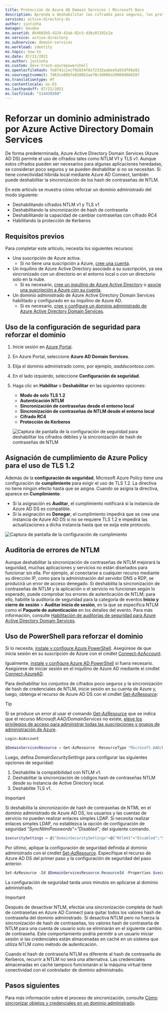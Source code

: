 ```yaml
---
title: Protección de Azure AD Domain Services | Microsoft Docs
description: Aprenda a deshabilitar los cifrados poco seguros, los protocolos antiguos y la sincronización de hash de contraseñas de NTML para un dominio administrado de Azure Active Directory Domain Services.
services: active-directory-ds
author: justinha
manager: daveba
ms.assetid: 6b4665b5-4324-42ab-82c5-d36c01192c2a
ms.service: active-directory
ms.subservice: domain-services
ms.workload: identity
ms.topic: how-to
ms.date: 07/21/2021
ms.author: justinha
ms.custom: devx-track-azurepowershell
ms.openlocfilehash: fe8f41c2ecf92034f81f2332aabee5a55df66a92
ms.sourcegitcommit: 7d63ce88bfe8188b1ae70c3d006a29068d066287
ms.translationtype: HT
ms.contentlocale: es-ES
ms.lasthandoff: 07/22/2021
ms.locfileid: "114439260"
---
```

# <a name="harden-an-azure-active-directory-domain-services-managed-domain"></a>Reforzar un dominio administrado por Azure Active Directory Domain Services

De forma predeterminada, Azure Active Directory Domain Services (Azure AD DS) permite el uso de cifrados tales como NTLM V1 y TLS v1. Aunque estos cifrados pueden ser necesarios para algunas aplicaciones heredadas, se consideran poco seguros y se pueden deshabilitar si no se necesitan. Si tiene conectividad híbrida local mediante Azure AD Connect, también puede deshabilitar la sincronización de los hash de contraseñas de NTLM.

En este artículo se muestra cómo reforzar un dominio administrado del modo siguiente: 

- Deshabilitando cifrados NTLM v1 y TLS v1
- Deshabilitando la sincronización de hash de contraseña
- Deshabilitando la capacidad de cambiar contraseñas con cifrado RC4
- Habilitando la protección de Kerberos

## <a name="prerequisites"></a>Requisitos previos

Para completar este artículo, necesita los siguientes recursos:

* Una suscripción de Azure activa.
    * Si no tiene una suscripción a Azure, [cree una cuenta](https://azure.microsoft.com/free/?WT.mc_id=A261C142F).
* Un inquilino de Azure Active Directory asociado a su suscripción, ya sea sincronizado con un directorio en el entorno local o con un directorio solo en la nube.
    * Si es necesario, [cree un inquilino de Azure Active Directory][create-azure-ad-tenant] o [asocie una suscripción a Azure con su cuenta][associate-azure-ad-tenant].
* Un dominio administrado de Azure Active Directory Domain Services habilitado y configurado en su inquilino de Azure AD.
    * Si es necesario, [cree y configure un dominio administrado de Azure Active Directory Domain Services][create-azure-ad-ds-instance].

## <a name="use-security-settings-to-harden-your-domain"></a>Uso de la configuración de seguridad para reforzar el dominio

1. Inicie sesión en [Azure Portal](https://portal.azure.com).
1. En Azure Portal, seleccione **Azure AD Domain Services**.
1. Elija el dominio administrado como, por ejemplo, *aaddscontoso.com*.
1. En el lado izquierdo, seleccione **Configuración de seguridad**.
1. Haga clic en **Habilitar** o **Deshabilitar** en las siguientes opciones:
   - **Modo de solo TLS 1.2**
   - **Autenticación NTLM**
   - **Sincronización de contraseñas desde el entorno local**
   - **Sincronización de contraseñas de NTLM desde el entorno local**
   - **Cifrado RC4**
   - **Protección de Kerberos**

   ![Captura de pantalla de la configuración de seguridad para deshabilitar los cifrados débiles y la sincronización de hash de contraseñas de NTLM](media/secure-your-domain/security-settings.png)

## <a name="assign-azure-policy-compliance-for-tls-12-usage"></a>Asignación de cumplimiento de Azure Policy para el uso de TLS 1.2

Además de la **configuración de seguridad**, Microsoft Azure Policy tiene una configuración de **cumplimiento** para exigir el uso de TLS 1.2. La directiva no tiene ningún efecto hasta que se asigna. Cuando se asigna la directiva, aparece en **Cumplimiento**:

- Si la asignación es **Auditar**, el cumplimiento notificará si la instancia de Azure AD DS es compatible.
- Si la asignación es **Denegar**, el cumplimiento impedirá que se cree una instancia de Azure AD DS si no se requiere TLS 1.2 e impedirá las actualizaciones a dicha instancia hasta que se exija este protocolo.

![Captura de pantalla de la configuración de cumplimiento](media/secure-your-domain/policy-tls.png)

## <a name="audit-ntlm-failures"></a>Auditoría de errores de NTLM

Aunque deshabilitar la sincronización de contraseñas de NTLM mejorará la seguridad, muchas aplicaciones y servicios no están diseñados para funcionar sin ella. Por ejemplo, al conectarse a cualquier recurso mediante su dirección IP, como para la administración del servidor DNS o RDP, se producirá un error de acceso denegado. Si deshabilita la sincronización de contraseñas de NTLM y la aplicación o el servicio no funcionan según lo esperado, puede comprobar los errores de autenticación de NTLM; para ello, habilite la auditoría de seguridad para la categoría de eventos **Inicio y cierre de sesión** > **Auditar inicio de sesión**, en la que se especifica NTLM como el **Paquete de autenticación** en los detalles del evento. Para más información, consulte [Habilitación de auditorías de seguridad para Azure Active Directory Domain Services](security-audit-events.md).

## <a name="use-powershell-to-harden-your-domain"></a>Uso de PowerShell para reforzar el dominio

Si lo necesita, [instale y configure Azure PowerShell](/powershell/azure/install-az-ps). Asegúrese de que inicia sesión en su suscripción de Azure con el cmdlet [Connect-AzAccount][Connect-AzAccount]. 

Igualmente, [instale y configure Azure AD PowerShell](/powershell/azure/active-directory/install-adv2) si fuera necesario. Asegúrese de iniciar sesión en el inquilino de Azure AD mediante el cmdlet [Connect-AzureAD][Connect-AzureAD].

Para deshabilitar los conjuntos de cifrados poco seguros y la sincronización de hash de credenciales de NTLM, inicie sesión en su cuenta de Azure y, luego, obtenga el recurso de Azure AD DS con el cmdlet [Get-AzResource][Get-AzResource]:

> [!TIP]
> Si se produce un error al usar el comando [Get-AzResource][Get-AzResource] que se indica que el recurso *Microsoft.AAD/DomainServices* no existe, [eleve los privilegios de acceso para administrar todas las suscripciones y grupos de administración de Azure][global-admin].

```powershell
Login-AzAccount

$DomainServicesResource = Get-AzResource -ResourceType "Microsoft.AAD/DomainServices"
```

Luego, defina *DomainSecuritySettings* para configurar las siguientes opciones de seguridad:

1. Deshabilite la compatibilidad con NTLM v1.
2. Deshabilitar la sincronización de códigos hash de contraseñas NTLM desde su instancia de Active Directory local.
3. Deshabilite TLS v1.

> [!IMPORTANT]
> Si deshabilita la sincronización de hash de contraseñas de NTML en el dominio administrado de Azure AD DS, los usuarios y las cuentas de servicio no pueden realizar enlaces simples LDAP. Si necesita realizar enlaces simples LDAP, no establezca la opción de configuración de seguridad *"SyncNtlmPasswords"="Disabled";* del siguiente comando.

```powershell
$securitySettings = @{"DomainSecuritySettings"=@{"NtlmV1"="Disabled";"SyncNtlmPasswords"="Disabled";"TlsV1"="Disabled";"KerberosRc4Encryption"="Disabled";"KerberosArmoring"="Disabled"}}
```

Por último, aplique la configuración de seguridad definida al dominio administrado con el cmdlet [Set-AzResource][Set-AzResource]. Especifique el recurso de Azure AD DS del primer paso y la configuración de seguridad del paso anterior.

```powershell
Set-AzResource -Id $DomainServicesResource.ResourceId -Properties $securitySettings -ApiVersion “2021-03-01” -Verbose -Force
```

La configuración de seguridad tarda unos minutos en aplicarse al dominio administrado.

> [!IMPORTANT]
> Después de desactivar NTLM, efectúe una sincronización completa de hash de contraseñas en Azure AD Connect para quitar todos los valores hash de contraseña del dominio administrado. Si desactiva NTLM pero no fuerza la sincronización de hash de contraseñas, los valores hash de contraseña de NTLM para una cuenta de usuario solo se eliminarán en el siguiente cambio de contraseña. Este comportamiento podría permitir a un usuario iniciar sesión si las credenciales están almacenadas en caché en un sistema que utiliza NTLM como método de autenticación.
>
> Cuando el hash de contraseña NTLM es diferente al hash de contraseña de Kerberos, recurrir a NTLM no será una alternativa. Las credenciales almacenadas en caché tampoco funcionarán si la máquina virtual tiene conectividad con el controlador de dominio administrado.  

## <a name="next-steps"></a>Pasos siguientes

Para más información sobre el proceso de sincronización, consulte [Cómo sincronizar objetos y credenciales en un dominio administrado][synchronization].

<!-- INTERNAL LINKS -->
[create-azure-ad-tenant]: ../active-directory/fundamentals/sign-up-organization.md
[associate-azure-ad-tenant]: ../active-directory/fundamentals/active-directory-how-subscriptions-associated-directory.md
[create-azure-ad-ds-instance]: tutorial-create-instance.md
[global-admin]: ../role-based-access-control/elevate-access-global-admin.md
[synchronization]: synchronization.md

<!-- EXTERNAL LINKS -->
[Get-AzResource]: /powershell/module/az.resources/Get-AzResource
[Set-AzResource]: /powershell/module/Az.Resources/Set-AzResource
[Connect-AzAccount]: /powershell/module/Az.Accounts/Connect-AzAccount
[Connect-AzureAD]: /powershell/module/AzureAD/Connect-AzureAD
